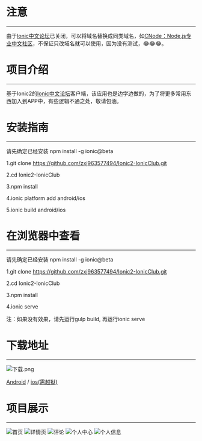 # 注意
--------------
由于[Ionic中文论坛](http://ionichina.com/ "Ionic中文论坛")已关闭，可以将域名替换成同类域名，如[CNode：Node.js专业中文社区](https://cnodejs.org/ "CNode：Node.js专业中文社区")，不保证只改域名就可以使用，因为没有测试，😂😂😂。

# 项目介绍 
--------------

基于Ionic2的[Ionic中文论坛](http://ionichina.com/ "Ionic中文论坛")客户端，该应用也是边学边做的，为了将更多常用东西加入到APP中，有些逻辑不通之处，敬请包涵。

# 安装指南
--------------

请先确定已经安装 npm install -g ionic@beta

1.git clone https://github.com/zxj963577494/Ionic2-IonicClub.git

2.cd Ionic2-IonicClub

3.npm install

4.ionic platform add android/ios

5.ionic build android/ios

# 在浏览器中查看
--------------

请先确定已经安装 npm install -g ionic@beta

1.git clone https://github.com/zxj963577494/Ionic2-IonicClub.git

2.cd Ionic2-IonicClub

3.npm install

4.ionic serve

注：如果没有效果，请先运行gulp build, 再运行ionic serve

# 下载地址
--------------

![下载.png](http://7pumgf.com1.z0.glb.clouddn.com/download.png)

[Android](https://fir.im/bsvd "android") / [ios(需越狱)](http://fir.im/1wzc "ios")

# 项目展示
--------------

![首页](http://firimg.fir.im/1fe6e0c323e1987b8681f79cb1f309d0cbb19edb?imageView2/0/w/426/h/240)
![详情页](http://firimg.fir.im/3cff5c34562a53be861b1e89c6048d22734f3609?imageView2/0/w/426/h/240)
![评论](http://firimg.fir.im/a7844d87ac424b6d34ba092df5a4840e1e6e93d6?imageView2/0/w/426/h/240)
![个人中心](http://firimg.fir.im/a4190cf154df6554eafba9093dcf251069da2a2a?imageView2/0/w/426/h/240)
![个人信息](http://firimg.fir.im/3f41a638617f480a24f879f993225fdfa29a32cd?imageView2/0/w/426/h/240)
